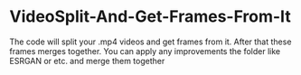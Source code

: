 # VideoSplit-And-Get-Frames-From-It
The code will split your .mp4 videos and get frames from it. After that these frames merges together. You can apply any improvements the folder like ESRGAN or etc. and merge them together 

